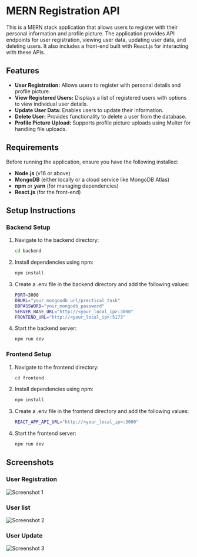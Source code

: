# MERN Registration API

This is a MERN stack application that allows users to register with their personal information and profile picture. The application provides API endpoints for user registration, viewing user data, updating user data, and deleting users. It also includes a front-end built with React.js for interacting with these APIs.

## Features

- **User Registration:** Allows users to register with personal details and profile picture.
- **View Registered Users:** Displays a list of registered users with options to view individual user details.
- **Update User Data:** Enables users to update their information.
- **Delete User:** Provides functionality to delete a user from the database.
- **Profile Picture Upload:** Supports profile picture uploads using Multer for handling file uploads.

## Requirements

Before running the application, ensure you have the following installed:

- **Node.js** (v16 or above)
- **MongoDB** (either locally or a cloud service like MongoDB Atlas)
- **npm** or **yarn** (for managing dependencies)
- **React.js** (for the front-end)

## Setup Instructions

### Backend Setup

1. Navigate to the backend directory:
   ```bash
   cd backend
2. Install dependencies using npm:
   ```bash
   npm install
3. Create a .env file in the backend directory and add the following values:
   ```bash
   PORT=3000
   DBURL="your_mongoodb_url/prectical_task"
   DBPASSWORD="your_mongodb_password"
   SERVER_BASE_URL="http://<your_local_ip>:3000"
   FRONTEND_URL="http://<your_local_ip>:5173"
4. Start the backend server:
   ```bash
   npm run dev
   
### Frontend Setup
1. Navigate to the frontend directory:
   ```bash
   cd frontend
2. Install dependencies using npm:
   ```bash
   npm install
3. Create a .env file in the frontend directory and add the following values:
   ```bash
   REACT_APP_API_URL="http://<your_local_ip>:3000"
4. Start the frontend server:
   ```bash
   npm run dev
## Screenshots

### User Registration
![Screenshot 1](./Screenshot/create.png)

### User list
![Screenshot 2](./Screenshot/userList.png)

### User Update
![Screenshot 3](./Screenshot/editUser.png)


